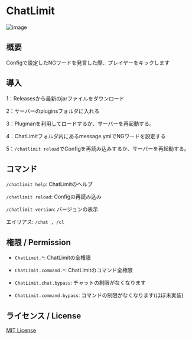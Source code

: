 # ChatLimit
![image](https://user-images.githubusercontent.com/86724649/204301794-41a28f24-22fb-4eaf-a205-c4fe67415dc8.png)

## 概要
Configで設定したNGワードを発言した際、プレイヤーをキックします

## 導入
1：Releasesから最新のjarファイルをダウンロード

2：サーバーのpluginsフォルダに入れる

3：Plugmanを利用してロードするか、サーバーを再起動する。

4：ChatLimitフォルダ内にあるmessage.ymlでNGワードを設定する

5：`/chatlimit reload`でConfigを再読み込みするか、サーバーを再起動する。

## コマンド
`/chatlimit help`: ChatLimitのヘルプ

`/chatlimit reload`: Configの再読み込み

`/chatlimit version`: バージョンの表示

エイリアス: `/chat , /cl`

## 権限 / Permission
- `ChatLimit.*`: ChatLimitの全権限

- `ChatLimit.command.*`: ChatLimitのコマンド全権限

- `ChatLimit.chat.bypass`: チャットの制限がなくなります
  
- `ChatLimit.command.bypass`: コマンドの制限がなくなります(ほぼ未実装)

## ライセンス / License
[MIT License](LICENSE)
